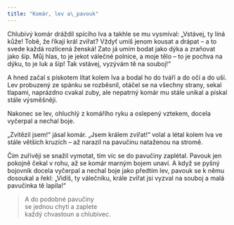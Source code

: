 ```yaml
---
title: "Komár, lev a\_pavouk"
---
```


  

Chlubivý komár dráždil spícího lva a takhle se mu vysmíval: „Vstávej, ty líná kůže! Tobě, že říkají král zvířat? Vždyť umíš jenom kousat a drápat – a to svede každá rozlícená ženská! Zato já umím bodat jako dýka a zraňovat jako šíp. Můj hlas, to je jekot válečné polnice, a moje tělo – to je pochva na dýku, to je luk a šíp! Tak vstávej, vyzývám tě na souboj!“

A hned začal s pískotem lítat kolem lva a bodal ho do tváří a do očí a do uší. Lev probuzený ze spánku se rozběsnil, otáčel se na všechny strany, sekal tlapami, naprázdno cvakal zuby, ale nepatrný komár mu stále unikal a pískal stále výsměšněji.

Nakonec se lev, ohluchlý z komářího ryku a oslepený vztekem, docela vyčerpal a nechal boje.

„Zvítězil jsem!“ jásal komár. „Jsem králem zvířat!“ volal a létal kolem lva ve stále větších kruzích – až narazil na pavučinu nataženou na stromě.

Čím zuřivěji se snažil vymotat, tím víc se do pavučiny zaplétal. Pavouk jen pokojně čekal v rohu, až se komár marným bojem unaví. A když se pyšný bojovník docela vyčerpal a nechal boje jako předtím lev, pavouk se k němu dosoukal a řekl: „Vidíš, ty válečníku, krále zvířat jsi vyzval na souboj a malá pavučinka tě lapila!“

> A do podobné pavučiny  
> se jednou chytí a zaplete  
> každý chvastoun a chlubivec.
